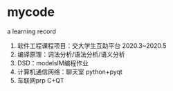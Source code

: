 # mycode
a learning record
1. 软件工程课程项目：交大学生互助平台 2020.3~2020.5 
4. 编译原理：词法分析/语法分析/语义分析
3. DSD：modelsIM编程作业
4. 计算机通信网络：聊天室 python+pyqt
5. 车联网prp C+QT
